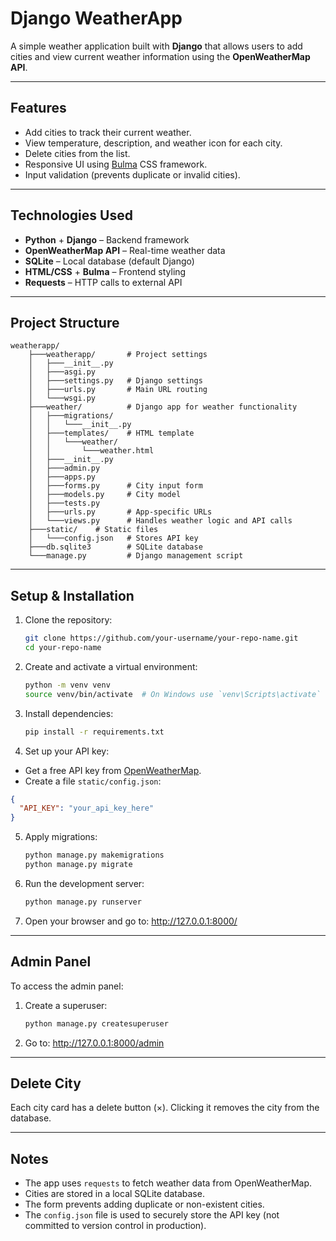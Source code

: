 # Django WeatherApp

A simple weather application built with **Django** that allows users to add cities and view current weather 
information using the **OpenWeatherMap API**.

---

## Features

- Add cities to track their current weather.
- View temperature, description, and weather icon for each city.
- Delete cities from the list.
- Responsive UI using [Bulma](https://bulma.io/) CSS framework.
- Input validation (prevents duplicate or invalid cities).

---

## Technologies Used

- **Python** + **Django** – Backend framework
- **OpenWeatherMap API** – Real-time weather data
- **SQLite** – Local database (default Django)
- **HTML/CSS** + **Bulma** – Frontend styling
- **Requests** – HTTP calls to external API

---

## Project Structure

```
weatherapp/
    ├───weatherapp/       # Project settings
    │   ├───__init__.py
    │   ├───asgi.py
    │   ├───settings.py   # Django settings
    │   ├───urls.py       # Main URL routing
    │   └───wsgi.py
    ├───weather/          # Django app for weather functionality
    │   ├───migrations/
    │   │   └───__init__.py
    │   ├───templates/    # HTML template
    │   │   └───weather/
    │   │       └───weather.html
    │   ├───__init__.py
    │   ├───admin.py
    │   ├───apps.py
    │   ├───forms.py      # City input form
    │   ├───models.py     # City model
    │   ├───tests.py
    │   ├───urls.py       # App-specific URLs
    │   └───views.py      # Handles weather logic and API calls
    ├───static/    # Static files
    │   └───config.json   # Stores API key
    ├───db.sqlite3        # SQLite database
    └───manage.py         # Django management script
```

---

## Setup & Installation

1. Clone the repository:

   ```bash
   git clone https://github.com/your-username/your-repo-name.git 
   cd your-repo-name
   
2. Create and activate a virtual environment:

    ```bash
    python -m venv venv
    source venv/bin/activate  # On Windows use `venv\Scripts\activate`
   
3. Install dependencies:

    ```bash
    pip install -r requirements.txt

4. Set up your API key:
- Get a free API key from [OpenWeatherMap](https://openweathermap.org/api).
- Create a file `static/config.json`:

```json
{
  "API_KEY": "your_api_key_here"
}
```

5. Apply migrations:

    ```bash
    python manage.py makemigrations
    python manage.py migrate
   
6. Run the development server:

    ```bash
    python manage.py runserver
   
7. Open your browser and go to: http://127.0.0.1:8000/

---

## Admin Panel

To access the admin panel:

1. Create a superuser:

    ```bash
    python manage.py createsuperuser
   
2. Go to: http://127.0.0.1:8000/admin

---

## Delete City

Each city card has a delete button (×). Clicking it removes the city from the database.

---

## Notes

- The app uses `requests` to fetch weather data from OpenWeatherMap.
- Cities are stored in a local SQLite database.
- The form prevents adding duplicate or non-existent cities.
- The `config.json` file is used to securely store the API key (not committed to version control in production).

